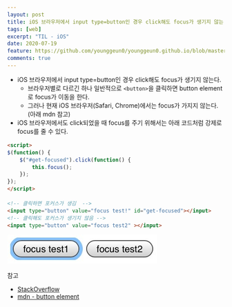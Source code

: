 ```yaml
---
layout: post
title: iOS 브라우저에서 input type=button인 경우 click해도 focus가 생기지 않는 문제
tags: [web]
excerpt: "TIL - iOS"
date: 2020-07-19
feature: https://github.com/younggeun0/younggeun0.github.io/blob/master/_posts/img/til/til.png?raw=true
comments: true
---
```

 
* iOS 브라우저에서 input type=button인 경우 click해도 focus가 생기지 않는다.
  * 브라우저별로 다르긴 하나 일반적으로 `<button>`을 클릭하면 button element로 focus가 이동을 한다.
  * 그러나 현재 iOS 브라우저(Safari, Chrome)에서는 focus가 가지지 않는다. (아래 mdn 참고)
* iOS 브라우저에서도 click되었을 때 focus를 주기 위해서는 아래 코드처럼 강제로 focus를 줄 수 있다.

```html
<script>
$(function() {
    $("#get-focused").click(function() {
        this.focus();
    });
});
</script>

<!-- 클릭하면 포커스가 생김  -->
<input type="button" value="focus test!" id="get-focused"></input>
<!-- 클릭해도 포커스가 생기지 않음 -->
<input type="button" value="focus test2" ></input>
```

![0719_01](https://github.com/younggeun0/younggeun0.github.io/blob/master/_posts/img/til/2020/0719_01.jpg?raw=true)

참고
* [StackOverflow](https://stackoverflow.com/questions/42758815/safari-focus-event-doesnt-work-on-button-element)
* [mdn - button element](https://developer.mozilla.org/en-US/docs/Web/HTML/Element/button#Clicking_and_focus)
